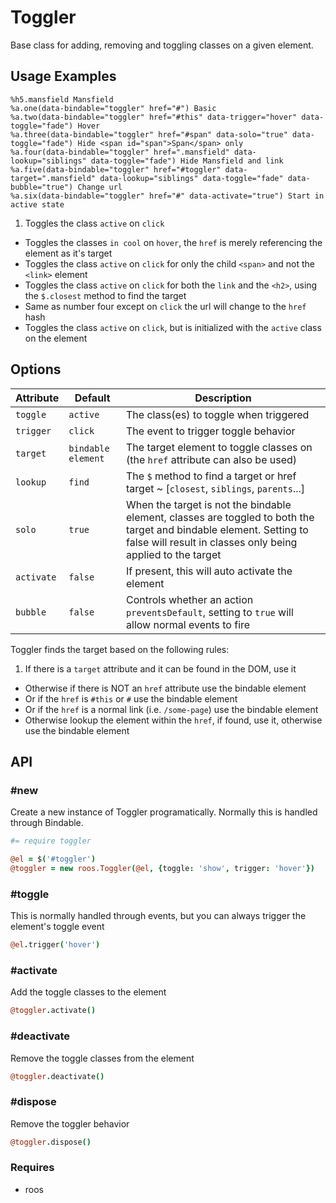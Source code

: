 
# Toggler
Base class for adding, removing and toggling classes on a given element.


## Usage Examples

```haml
%h5.mansfield Mansfield
%a.one(data-bindable="toggler" href="#") Basic
%a.two(data-bindable="toggler" href="#this" data-trigger="hover" data-toggle="fade") Hover
%a.three(data-bindable="toggler" href="#span" data-solo="true" data-toggle="fade") Hide <span id="span">Span</span> only
%a.four(data-bindable="toggler" href=".mansfield" data-lookup="siblings" data-toggle="fade") Hide Mansfield and link
%a.five(data-bindable="toggler" href="#toggler" data-target=".mansfield" data-lookup="siblings" data-toggle="fade" data-bubble="true") Change url
%a.six(data-bindable="toggler" href="#" data-activate="true") Start in active state
```

1. Toggles the class `active` on `click`
- Toggles the classes `in cool` on `hover`, the `href` is merely referencing the element as it's target
- Toggles the class `active` on `click` for only the child `<span>` and not the `<link>` element
- Toggles the class `active` on `click` for both the `link` and the `<h2>`, using the `$.closest` method to find the target
- Same as number four except on `click` the url will change to the `href` hash
- Toggles the class `active` on `click`, but is initialized with the `active` class on the element


## Options

Attribute  | Default            | Description
---------- | ------------------ | -------------------------------------------
`toggle`   | `active`           | The class(es) to toggle when triggered
`trigger`  | `click`            | The event to trigger toggle behavior
`target`   | `bindable element` | The target element to toggle classes on (the `href` attribute can also be used)
`lookup`   | `find`             | The `$` method to find a target or href target ~ [`closest`, `siblings`, `parents`...]
`solo`     | `true`             | When the target is not the bindable element, classes are toggled to both the target and bindable element. Setting to false will result in classes only being applied to the target
`activate` | `false`            | If present, this will auto activate the element
`bubble`   | `false`            | Controls whether an action `preventsDefault`, setting to `true` will allow normal events to fire

Toggler finds the target based on the following rules:

1. If there is a `target` attribute and it can be found in the DOM, use it
- Otherwise if there is NOT an `href` attribute use the bindable element
- Or if the `href` is `#this` or `#` use the bindable element
- Or if the `href` is a normal link (i.e. `/some-page`) use the bindable element
- Otherwise lookup the element within the `href`, if found, use it, otherwise use the bindable element

## API

### #new
Create a new instance of Toggler programatically. Normally this is
handled through Bindable. 

```coffee
#= require toggler

@el = $('#toggler')
@toggler = new roos.Toggler(@el, {toggle: 'show', trigger: 'hover'})
```

### #toggle
This is normally handled through events, but you can always trigger the
element's toggle event

```coffee
@el.trigger('hover')
```

### #activate
Add the toggle classes to the element

```coffee
@toggler.activate()
```

### #deactivate
Remove the toggle classes from the element

```coffee
@toggler.deactivate()
```

### #dispose
Remove the toggler behavior

```coffee
@toggler.dispose()
```

### Requires
- roos

